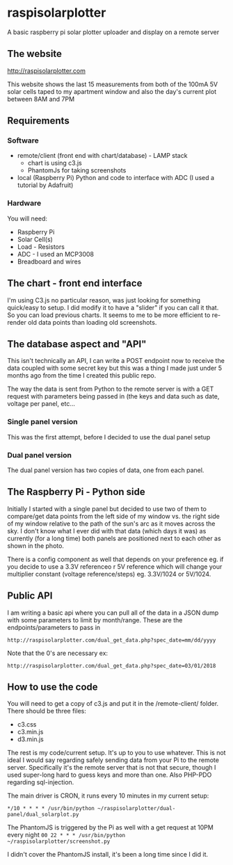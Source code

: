 # raspisolarplotter
A basic raspberry pi solar plotter uploader and display on a remote server

## The website
http://raspisolarplotter.com

This website shows the last 15 measurements from both of the 100mA 5V solar cells taped to my apartment window and also the day's current plot between 8AM and 7PM

## Requirements

### Software 

* remote/client (front end with chart/database) - LAMP stack
  * chart is using c3.js
  * PhantomJs for taking screenshots
* local (Raspberry Pi) Python and code to interface with ADC (I used a tutorial by Adafruit)

### Hardware

You will need:
* Raspberry Pi
* Solar Cell(s)
* Load - Resistors
* ADC - I used an MCP3008
* Breadboard and wires

## The chart - front end interface

I'm using C3.js no particular reason, was just looking for something quick/easy to setup.
I did modify it to have a "slider" if you can call it that. So you can load previous charts. It seems to me to be more efficient to re-render old data points than loading old screenshots.

## The database aspect and "API"

This isn't technically an API, I can write a POST endpoint now to receive the data coupled with some secret key but this was a thing I made just under 5 months ago from the time I created this public repo.

The way the data is sent from Python to the remote server is with a GET request with parameters being passed in (the keys and data such as date, voltage per panel, etc...

### Single panel version
This was the first attempt, before I decided to use the dual panel setup

### Dual panel version
The dual panel version has two copies of data, one from each panel.

## The Raspberry Pi - Python side

Initially I started with a single panel but decided to use two of them to compare/get data points from the left side of my window vs. the right side of my window relative to the path of the sun's arc as it moves across the sky. I don't know what I ever did with that data (which days it was) as currently (for a long time) both panels are positioned next to each other as shown in the photo.

There is a config component as well that depends on your preference eg. if you decide to use a 3.3V referenceo r 5V reference which will change your multiplier constant (voltage reference/steps) eg. 3.3V/1024 or 5V/1024.

## Public API

I am writing a basic api where you can pull all of the data in a JSON dump with some parameters to limit by month/range. These are the endpoints/parameters to pass in

```http://raspisolarplotter.com/dual_get_data.php?spec_date=mm/dd/yyyy```

Note that the 0's are necessary ex:

```http://raspisolarplotter.com/dual_get_data.php?spec_date=03/01/2018```

## How to use the code

You will need to get a copy of c3.js and put it in the /remote-client/ folder. There should be three files:
* c3.css
* c3.min.js
* d3.min.js

The rest is my code/current setup. It's up to you to use whatever. This is not ideal I would say regarding safely sending data from your Pi to the remote server. Specifically it's the remote server that is not that secure, though I used super-long hard to guess keys and more than one. Also PHP-PDO regarding sql-injection.

The main driver is CRON, it runs every 10 minutes in my current setup:

```*/10 * * * * /usr/bin/python ~/raspisolarplotter/dual-panel/dual_solarplot.py```

The PhantomJS is triggered by the Pi as well with a get request at 10PM every night
```00 22 * * * /usr/bin/python ~/raspisolarplotter/screenshot.py```

I didn't cover the PhantomJS install, it's been a long time since I did it.

